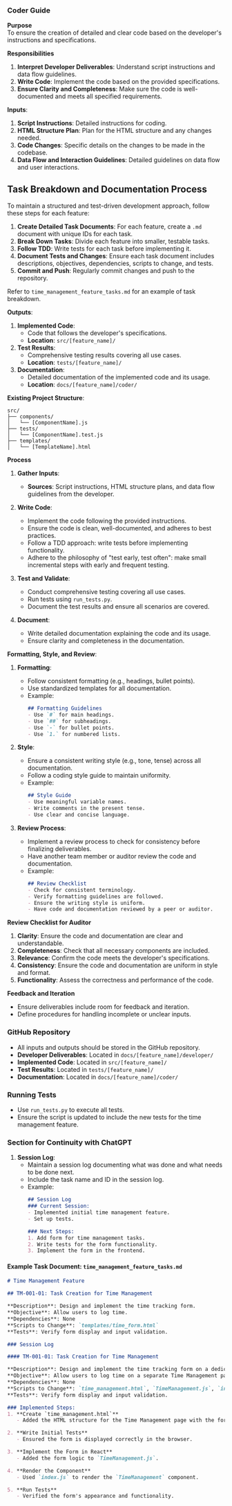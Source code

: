 ### Coder Guide

**Purpose**  
To ensure the creation of detailed and clear code based on the developer's instructions and specifications.

**Responsibilities**  
1. **Interpret Developer Deliverables**: Understand script instructions and data flow guidelines.
2. **Write Code**: Implement the code based on the provided specifications.
3. **Ensure Clarity and Completeness**: Make sure the code is well-documented and meets all specified requirements.

**Inputs**:
1. **Script Instructions**: Detailed instructions for coding.
2. **HTML Structure Plan**: Plan for the HTML structure and any changes needed.
3. **Code Changes**: Specific details on the changes to be made in the codebase.
4. **Data Flow and Interaction Guidelines**: Detailed guidelines on data flow and user interactions.

## Task Breakdown and Documentation Process

To maintain a structured and test-driven development approach, follow these steps for each feature:

1. **Create Detailed Task Documents**: For each feature, create a `.md` document with unique IDs for each task.
2. **Break Down Tasks**: Divide each feature into smaller, testable tasks.
3. **Follow TDD**: Write tests for each task before implementing it.
4. **Document Tests and Changes**: Ensure each task document includes descriptions, objectives, dependencies, scripts to change, and tests.
5. **Commit and Push**: Regularly commit changes and push to the repository.

Refer to `time_management_feature_tasks.md` for an example of task breakdown.

**Outputs**:
1. **Implemented Code**:
   - Code that follows the developer's specifications.
   - **Location**: `src/[feature_name]/`
2. **Test Results**:
   - Comprehensive testing results covering all use cases.
   - **Location**: `tests/[feature_name]/`
3. **Documentation**:
   - Detailed documentation of the implemented code and its usage.
   - **Location**: `docs/[feature_name]/coder/`

**Existing Project Structure**:

```
src/
├── components/
│   └── [ComponentName].js
├── tests/
│   └── [ComponentName].test.js
├── templates/
│   └── [TemplateName].html
```

**Process**  
1. **Gather Inputs**:
   - **Sources**: Script instructions, HTML structure plans, and data flow guidelines from the developer.

2. **Write Code**:
   - Implement the code following the provided instructions.
   - Ensure the code is clean, well-documented, and adheres to best practices.
   - Follow a TDD approach: write tests before implementing functionality.
   - Adhere to the philosophy of "test early, test often": make small incremental steps with early and frequent testing.

3. **Test and Validate**:
   - Conduct comprehensive testing covering all use cases.
   - Run tests using `run_tests.py`.
   - Document the test results and ensure all scenarios are covered.

4. **Document**:
   - Write detailed documentation explaining the code and its usage.
   - Ensure clarity and completeness in the documentation.

**Formatting, Style, and Review**:
1. **Formatting**:
   - Follow consistent formatting (e.g., headings, bullet points).
   - Use standardized templates for all documentation.
   - Example:
     ```markdown
     ## Formatting Guidelines
     - Use `#` for main headings.
     - Use `##` for subheadings.
     - Use `-` for bullet points.
     - Use `1.` for numbered lists.
     ```

2. **Style**:
   - Ensure a consistent writing style (e.g., tone, tense) across all documentation.
   - Follow a coding style guide to maintain uniformity.
   - Example:
     ```markdown
     ## Style Guide
     - Use meaningful variable names.
     - Write comments in the present tense.
     - Use clear and concise language.
     ```

3. **Review Process**:
   - Implement a review process to check for consistency before finalizing deliverables.
   - Have another team member or auditor review the code and documentation.
   - Example:
     ```markdown
     ## Review Checklist
     - Check for consistent terminology.
     - Verify formatting guidelines are followed.
     - Ensure the writing style is uniform.
     - Have code and documentation reviewed by a peer or auditor.
     ```

**Review Checklist for Auditor**  
1. **Clarity**: Ensure the code and documentation are clear and understandable.
2. **Completeness**: Check that all necessary components are included.
3. **Relevance**: Confirm the code meets the developer's specifications.
4. **Consistency**: Ensure the code and documentation are uniform in style and format.
5. **Functionality**: Assess the correctness and performance of the code.

**Feedback and Iteration**  
- Ensure deliverables include room for feedback and iteration.
- Define procedures for handling incomplete or unclear inputs.

### GitHub Repository
- All inputs and outputs should be stored in the GitHub repository.
- **Developer Deliverables**: Located in `docs/[feature_name]/developer/`
- **Implemented Code**: Located in `src/[feature_name]/`
- **Test Results**: Located in `tests/[feature_name]/`
- **Documentation**: Located in `docs/[feature_name]/coder/`

### Running Tests
- Use `run_tests.py` to execute all tests.
- Ensure the script is updated to include the new tests for the time management feature.

### Section for Continuity with ChatGPT
1. **Session Log**:
   - Maintain a session log documenting what was done and what needs to be done next.
   - Include the task name and ID in the session log.
   - Example:
     ```markdown
     ## Session Log
     ### Current Session:
     - Implemented initial time management feature.
     - Set up tests.

     ### Next Steps:
     1. Add form for time management tasks.
     2. Write tests for the form functionality.
     3. Implement the form in the frontend.
     ```

#### Example Task Document: `time_management_feature_tasks.md`

```markdown
# Time Management Feature

## TM-001-01: Task Creation for Time Management

**Description**: Design and implement the time tracking form.  
**Objective**: Allow users to log time.  
**Dependencies**: None  
**Scripts to Change**: `templates/time_form.html`  
**Tests**: Verify form display and input validation.

### Session Log

#### TM-001-01: Task Creation for Time Management

**Description**: Design and implement the time tracking form on a dedicated page.
**Objective**: Allow users to log time on a separate Time Management page.
**Dependencies**: None
**Scripts to Change**: `time_management.html`, `TimeManagement.js`, `index.js`
**Tests**: Verify form display and input validation.

### Implemented Steps:
1. **Create `time_management.html`**
   - Added the HTML structure for the Time Management page with the form.

2. **Write Initial Tests**
   - Ensured the form is displayed correctly in the browser.

3. **Implement the Form in React**
   - Added the form logic to `TimeManagement.js`.

4. **Render the Component**
   - Used `index.js` to render the `TimeManagement` component.

5. **Run Tests**
   - Verified the form's appearance and functionality.
```